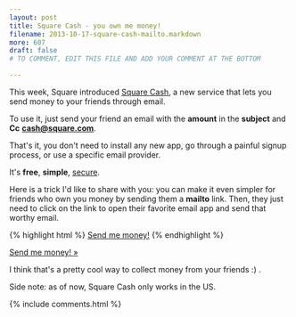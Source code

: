 ```yaml
---
layout: post
title: Square Cash - you own me money!
filename: 2013-10-17-square-cash-mailto.markdown
more: 607
draft: false
# TO COMMENT, EDIT THIS FILE AND ADD YOUR COMMENT AT THE BOTTOM

---
```


This week, Square introduced [Square Cash](http://square.com/cash), a new service that lets you send money to your friends through email.

To use it, just send your friend an email with the **amount** in the **subject** and **Cc** **cash@square.com**.

That's it, you don't need to install any new app, go through a painful signup process, or use a specific email provider.

It's **free**, **simple**, [secure](https://squareup.com/help/en-us/article/5144-square-cash-security).

Here is a trick I'd like to share with you: you can make it even simpler for friends who own you money by sending them a **mailto** link. Then, they just need to click on the link to open their favorite email app and send that worthy email.

{% highlight html %}
<a href="mailto:your@email.com?subject=$1&amp;cc=cash@square.com">Send me money!</a>
{% endhighlight %}


<p><a class="btn" href="mailto:py.ricau+casharticle@gmail.com?subject=$1&amp;cc=cash@square.com"><i class="icon-envelope"></i> Send me money! &raquo;</a></p>

I think that's a pretty cool way to collect money from your friends :) .

Side note: as of now, Square Cash only works in the US.

{% include comments.html %}

<!--

To comment, copy and paste the following block

## [Nickname](http://website)
Comment

-->
